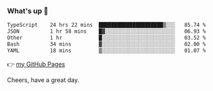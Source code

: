 ### What's up 👋

<!--START_SECTION:waka-->

```txt
TypeScript    24 hrs 22 mins  █████████████████████▒░░░   85.74 %
JSON          1 hr 58 mins    █▓░░░░░░░░░░░░░░░░░░░░░░░   06.93 %
Other         1 hr            █░░░░░░░░░░░░░░░░░░░░░░░░   03.52 %
Bash          34 mins         ▓░░░░░░░░░░░░░░░░░░░░░░░░   02.00 %
YAML          18 mins         ▒░░░░░░░░░░░░░░░░░░░░░░░░   01.07 %
```

<!--END_SECTION:waka-->

👉 [my GitHub Pages](https://ykzhukian.github.io)

Cheers, have a great day.

